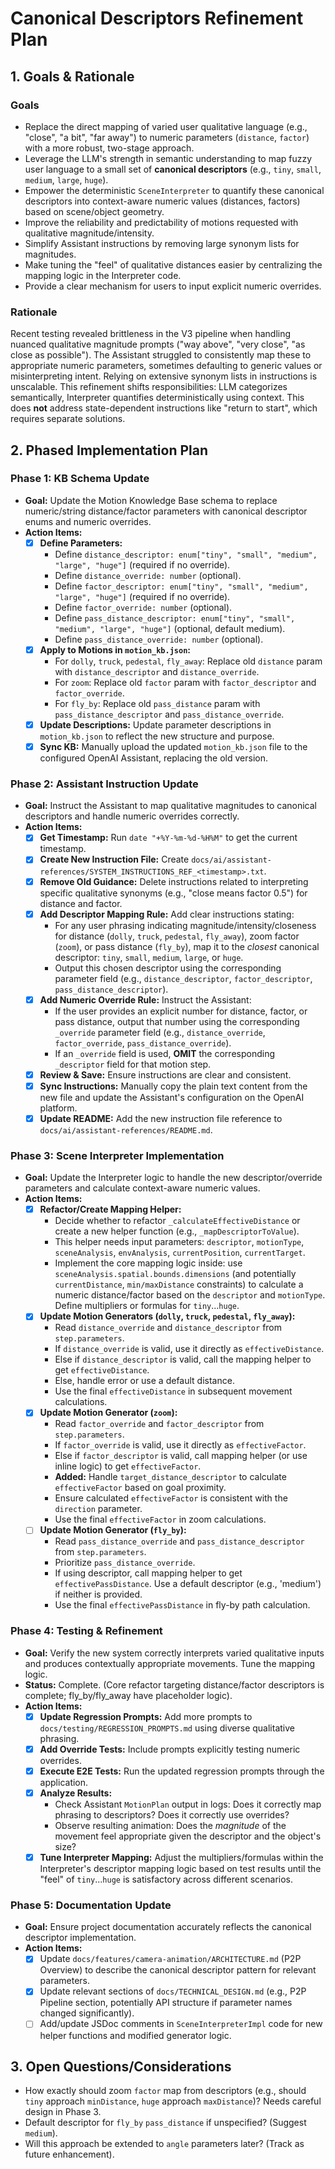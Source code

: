 # Canonical Descriptors Refinement Plan

## 1. Goals & Rationale

### Goals
- Replace the direct mapping of varied user qualitative language (e.g., "close", "a bit", "far away") to numeric parameters (`distance`, `factor`) with a more robust, two-stage approach.
- Leverage the LLM's strength in semantic understanding to map fuzzy user language to a small set of **canonical descriptors** (e.g., `tiny`, `small`, `medium`, `large`, `huge`).
- Empower the deterministic `SceneInterpreter` to quantify these canonical descriptors into context-aware numeric values (distances, factors) based on scene/object geometry.
- Improve the reliability and predictability of motions requested with qualitative magnitude/intensity.
- Simplify Assistant instructions by removing large synonym lists for magnitudes.
- Make tuning the "feel" of qualitative distances easier by centralizing the mapping logic in the Interpreter code.
- Provide a clear mechanism for users to input explicit numeric overrides.

### Rationale
Recent testing revealed brittleness in the V3 pipeline when handling nuanced qualitative magnitude prompts ("way above", "very close", "as close as possible"). The Assistant struggled to consistently map these to appropriate numeric parameters, sometimes defaulting to generic values or misinterpreting intent. Relying on extensive synonym lists in instructions is unscalable. This refinement shifts responsibilities: LLM categorizes semantically, Interpreter quantifies deterministically using context. This does **not** address state-dependent instructions like "return to start", which requires separate solutions.

## 2. Phased Implementation Plan

### Phase 1: KB Schema Update
*   **Goal:** Update the Motion Knowledge Base schema to replace numeric/string distance/factor parameters with canonical descriptor enums and numeric overrides.
*   **Action Items:**
    *   [x] **Define Parameters:**
        *   Define `distance_descriptor: enum["tiny", "small", "medium", "large", "huge"]` (required if no override).
        *   Define `distance_override: number` (optional).
        *   Define `factor_descriptor: enum["tiny", "small", "medium", "large", "huge"]` (required if no override).
        *   Define `factor_override: number` (optional).
        *   Define `pass_distance_descriptor: enum["tiny", "small", "medium", "large", "huge"]` (optional, default medium).
        *   Define `pass_distance_override: number` (optional).
    *   [x] **Apply to Motions in `motion_kb.json`:**
        *   For `dolly`, `truck`, `pedestal`, `fly_away`: Replace old `distance` param with `distance_descriptor` and `distance_override`.
        *   For `zoom`: Replace old `factor` param with `factor_descriptor` and `factor_override`.
        *   For `fly_by`: Replace old `pass_distance` param with `pass_distance_descriptor` and `pass_distance_override`.
    *   [x] **Update Descriptions:** Update parameter descriptions in `motion_kb.json` to reflect the new structure and purpose.
    *   [x] **Sync KB:** Manually upload the updated `motion_kb.json` file to the configured OpenAI Assistant, replacing the old version.

### Phase 2: Assistant Instruction Update
*   **Goal:** Instruct the Assistant to map qualitative magnitudes to canonical descriptors and handle numeric overrides correctly.
*   **Action Items:**
    *   [x] **Get Timestamp:** Run `date "+%Y-%m-%d-%H%M"` to get the current timestamp.
    *   [x] **Create New Instruction File:** Create `docs/ai/assistant-references/SYSTEM_INSTRUCTIONS_REF_<timestamp>.txt`.
    *   [x] **Remove Old Guidance:** Delete instructions related to interpreting specific qualitative synonyms (e.g., "close means factor 0.5") for distance and factor.
    *   [x] **Add Descriptor Mapping Rule:** Add clear instructions stating:
        *   For any user phrasing indicating magnitude/intensity/closeness for distance (`dolly`, `truck`, `pedestal`, `fly_away`), zoom factor (`zoom`), or pass distance (`fly_by`), map it to the *closest* canonical descriptor: `tiny`, `small`, `medium`, `large`, or `huge`.
        *   Output this chosen descriptor using the corresponding parameter field (e.g., `distance_descriptor`, `factor_descriptor`, `pass_distance_descriptor`).
    *   [x] **Add Numeric Override Rule:** Instruct the Assistant:
        *   If the user provides an explicit number for distance, factor, or pass distance, output that number using the corresponding `_override` parameter field (e.g., `distance_override`, `factor_override`, `pass_distance_override`).
        *   If an `_override` field is used, **OMIT** the corresponding `_descriptor` field for that motion step.
    *   [x] **Review & Save:** Ensure instructions are clear and consistent.
    *   [x] **Sync Instructions:** Manually copy the plain text content from the new file and update the Assistant's configuration on the OpenAI platform.
    *   [x] **Update README:** Add the new instruction file reference to `docs/ai/assistant-references/README.md`.

### Phase 3: Scene Interpreter Implementation
*   **Goal:** Update the Interpreter logic to handle the new descriptor/override parameters and calculate context-aware numeric values.
*   **Action Items:**
    *   [x] **Refactor/Create Mapping Helper:**
        *   Decide whether to refactor `_calculateEffectiveDistance` or create a new helper function (e.g., `_mapDescriptorToValue`).
        *   This helper needs input parameters: `descriptor`, `motionType`, `sceneAnalysis`, `envAnalysis`, `currentPosition`, `currentTarget`.
        *   Implement the core mapping logic inside: use `sceneAnalysis.spatial.bounds.dimensions` (and potentially `currentDistance`, `min/maxDistance` constraints) to calculate a numeric distance/factor based on the `descriptor` and `motionType`. Define multipliers or formulas for `tiny`...`huge`.
    *   [x] **Update Motion Generators (`dolly`, `truck`, `pedestal`, `fly_away`):**
        *   Read `distance_override` and `distance_descriptor` from `step.parameters`.
        *   If `distance_override` is valid, use it directly as `effectiveDistance`.
        *   Else if `distance_descriptor` is valid, call the mapping helper to get `effectiveDistance`.
        *   Else, handle error or use a default distance.
        *   Use the final `effectiveDistance` in subsequent movement calculations.
    *   [x] **Update Motion Generator (`zoom`):**
        *   Read `factor_override` and `factor_descriptor` from `step.parameters`.
        *   If `factor_override` is valid, use it directly as `effectiveFactor`.
        *   Else if `factor_descriptor` is valid, call mapping helper (or use inline logic) to get `effectiveFactor`.
        *   **Added:** Handle `target_distance_descriptor` to calculate `effectiveFactor` based on goal proximity.
        *   Ensure calculated `effectiveFactor` is consistent with the `direction` parameter.
        *   Use the final `effectiveFactor` in zoom calculations.
    *   [ ] **Update Motion Generator (`fly_by`):**
        *   Read `pass_distance_override` and `pass_distance_descriptor` from `step.parameters`.
        *   Prioritize `pass_distance_override`.
        *   If using descriptor, call mapping helper to get `effectivePassDistance`. Use a default descriptor (e.g., 'medium') if neither is provided.
        *   Use the final `effectivePassDistance` in fly-by path calculation.

### Phase 4: Testing & Refinement
*   **Goal:** Verify the new system correctly interprets varied qualitative inputs and produces contextually appropriate movements. Tune the mapping logic.
*   **Status:** Complete. (Core refactor targeting distance/factor descriptors is complete; fly_by/fly_away have placeholder logic).
*   **Action Items:**
    *   [X] **Update Regression Prompts:** Add more prompts to `docs/testing/REGRESSION_PROMPTS.md` using diverse qualitative phrasing.
    *   [X] **Add Override Tests:** Include prompts explicitly testing numeric overrides.
    *   [X] **Execute E2E Tests:** Run the updated regression prompts through the application.
    *   [X] **Analyze Results:**
        *   Check Assistant `MotionPlan` output in logs: Does it correctly map phrasing to descriptors? Does it correctly use overrides?
        *   Observe resulting animation: Does the *magnitude* of the movement feel appropriate given the descriptor and the object's size?
    *   [X] **Tune Interpreter Mapping:** Adjust the multipliers/formulas within the Interpreter's descriptor mapping logic based on test results until the "feel" of `tiny`...`huge` is satisfactory across different scenarios.

### Phase 5: Documentation Update
*   **Goal:** Ensure project documentation accurately reflects the canonical descriptor implementation.
*   **Action Items:**
    *   [X] Update `docs/features/camera-animation/ARCHITECTURE.md` (P2P Overview) to describe the canonical descriptor pattern for relevant parameters.
    *   [X] Update relevant sections of `docs/TECHNICAL_DESIGN.md` (e.g., P2P Pipeline section, potentially API structure if parameter names changed significantly).
    *   [ ] Add/update JSDoc comments in `SceneInterpreterImpl` code for new helper functions and modified generator logic.

## 3. Open Questions/Considerations
- How exactly should zoom `factor` map from descriptors (e.g., should `tiny` approach `minDistance`, `huge` approach `maxDistance`)? Needs careful design in Phase 3.
- Default descriptor for `fly_by` `pass_distance` if unspecified? (Suggest `medium`).
- Will this approach be extended to `angle` parameters later? (Track as future enhancement). 